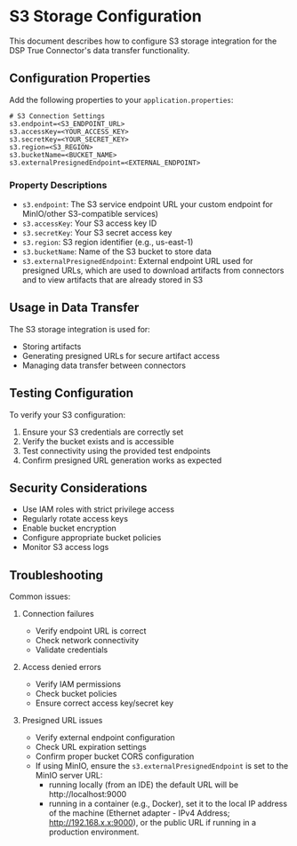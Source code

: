 # S3 Storage Configuration

This document describes how to configure S3 storage integration for the DSP True Connector's data transfer
functionality.

## Configuration Properties

Add the following properties to your `application.properties`:

```properties
# S3 Connection Settings
s3.endpoint=<S3_ENDPOINT_URL>
s3.accessKey=<YOUR_ACCESS_KEY>
s3.secretKey=<YOUR_SECRET_KEY>
s3.region=<S3_REGION>
s3.bucketName=<BUCKET_NAME>
s3.externalPresignedEndpoint=<EXTERNAL_ENDPOINT>
```

### Property Descriptions

- `s3.endpoint`: The S3 service endpoint URL your custom endpoint for MinIO/other S3-compatible services)
- `s3.accessKey`: Your S3 access key ID
- `s3.secretKey`: Your S3 secret access key
- `s3.region`: S3 region identifier (e.g., us-east-1)
- `s3.bucketName`: Name of the S3 bucket to store data
- `s3.externalPresignedEndpoint`: External endpoint URL used for presigned URLs, which are used to download artifacts
  from connectors and
  to view artifacts that are already stored in S3

## Usage in Data Transfer

The S3 storage integration is used for:

- Storing artifacts
- Generating presigned URLs for secure artifact access
- Managing data transfer between connectors

## Testing Configuration

To verify your S3 configuration:

1. Ensure your S3 credentials are correctly set
2. Verify the bucket exists and is accessible
3. Test connectivity using the provided test endpoints
4. Confirm presigned URL generation works as expected

## Security Considerations

- Use IAM roles with strict privilege access
- Regularly rotate access keys
- Enable bucket encryption
- Configure appropriate bucket policies
- Monitor S3 access logs

## Troubleshooting

Common issues:

1. Connection failures
    - Verify endpoint URL is correct
    - Check network connectivity
    - Validate credentials

2. Access denied errors
    - Verify IAM permissions
    - Check bucket policies
    - Ensure correct access key/secret key

3. Presigned URL issues
    - Verify external endpoint configuration
    - Check URL expiration settings
    - Confirm proper bucket CORS configuration
    - If using MinIO, ensure the `s3.externalPresignedEndpoint` is set to the MinIO server URL:
        - running locally (from an IDE) the default URL will be http://localhost:9000
        - running in a container (e.g., Docker), set it to the local IP address of the machine (Ethernet adapter - IPv4
          Address; http://192.168.x.x:9000),
          or the public URL if running in a production environment.
